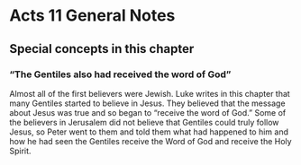 # Acts 11 General Notes
## Special concepts in this chapter

### “The Gentiles also had received the word of God”

Almost all of the first believers were Jewish. Luke writes in this chapter that many Gentiles started to believe in Jesus. They believed that the message about Jesus was true and so began to “receive the word of God.” Some of the believers in Jerusalem did not believe that Gentiles could truly follow Jesus, so Peter went to them and told them what had happened to him and how he had seen the Gentiles receive the Word of God and receive the Holy Spirit.